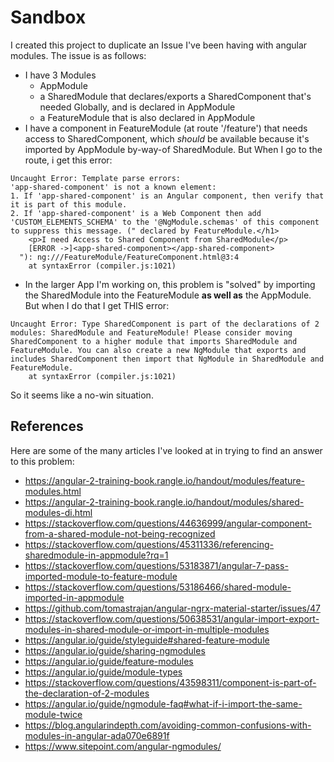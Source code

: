 # Sandbox

I created this project to duplicate an Issue I've been having  with angular modules.  The issue is as follows: 

* I have 3 Modules
  * AppModule
  * a SharedModule that declares/exports a SharedComponent that's needed Globally, and is declared in AppModule
  * a FeatureModule that is also declared in AppModule 
* I have a component in FeatureModule (at route '/feature') that needs access to SharedComponent, which *should* be available because it's imported by AppModule by-way-of SharedModule.  But When I go to the route, i get this error: 
```
Uncaught Error: Template parse errors:
'app-shared-component' is not a known element:
1. If 'app-shared-component' is an Angular component, then verify that it is part of this module.
2. If 'app-shared-component' is a Web Component then add 'CUSTOM_ELEMENTS_SCHEMA' to the '@NgModule.schemas' of this component to suppress this message. (" declared by FeatureModule.</h1>
    <p>I need Access to Shared Component from SharedModule</p>
    [ERROR ->]<app-shared-component></app-shared-component>
  "): ng:///FeatureModule/FeatureComponent.html@3:4
    at syntaxError (compiler.js:1021)
```
* In the larger App I'm working on, this problem is "solved" by importing the SharedModule into the FeatureModule **as well as** the AppModule.  But when I do that I get THIS error: 
```
Uncaught Error: Type SharedComponent is part of the declarations of 2 modules: SharedModule and FeatureModule! Please consider moving SharedComponent to a higher module that imports SharedModule and FeatureModule. You can also create a new NgModule that exports and includes SharedComponent then import that NgModule in SharedModule and FeatureModule.
    at syntaxError (compiler.js:1021)
```

So it seems like a no-win situation.  

## References

Here are some of the many articles I've looked at in trying to find an answer to this problem:
* https://angular-2-training-book.rangle.io/handout/modules/feature-modules.html
* https://angular-2-training-book.rangle.io/handout/modules/shared-modules-di.html
* https://stackoverflow.com/questions/44636999/angular-component-from-a-shared-module-not-being-recognized 
* https://stackoverflow.com/questions/45311336/referencing-sharedmodule-in-appmodule?rq=1
* https://stackoverflow.com/questions/53183871/angular-7-pass-imported-module-to-feature-module
* https://stackoverflow.com/questions/53186466/shared-module-imported-in-appmodule
* https://github.com/tomastrajan/angular-ngrx-material-starter/issues/47
* https://stackoverflow.com/questions/50638531/angular-import-export-modules-in-shared-module-or-import-in-multiple-modules
* https://angular.io/guide/styleguide#shared-feature-module
* https://angular.io/guide/sharing-ngmodules
* https://angular.io/guide/feature-modules
* https://angular.io/guide/module-types
* https://stackoverflow.com/questions/43598311/component-is-part-of-the-declaration-of-2-modules
* https://angular.io/guide/ngmodule-faq#what-if-i-import-the-same-module-twice
* https://blog.angularindepth.com/avoiding-common-confusions-with-modules-in-angular-ada070e6891f
* https://www.sitepoint.com/angular-ngmodules/